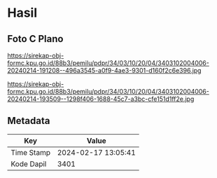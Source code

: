 # Hasil

## Foto C Plano

https://sirekap-obj-formc.kpu.go.id/88b3/pemilu/pdpr/34/03/10/20/04/3403102004006-20240214-191208--496a3545-a0f9-4ae3-9301-d160f2c6e396.jpg

https://sirekap-obj-formc.kpu.go.id/88b3/pemilu/pdpr/34/03/10/20/04/3403102004006-20240214-193509--1298f406-1688-45c7-a3bc-cfe151d1ff2e.jpg


## Metadata

| Key        | Value               |
| ---------- | ------------------- |
| Time Stamp | 2024-02-17 13:05:41 |
| Kode Dapil | 3401                |



